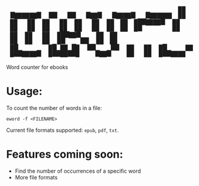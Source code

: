 ▗▄▄▄▖▗▖ ▗▖ ▗▄▖ ▗▄▄▖ ▗▄▄▄ 
▐▌   ▐▌ ▐▌▐▌ ▐▌▐▌ ▐▌▐▌  █
▐▛▀▀▘▐▌ ▐▌▐▌ ▐▌▐▛▀▚▖▐▌  █
▐▙▄▄▖▐▙█▟▌▝▚▄▞▘▐▌ ▐▌▐▙▄▄▀
=========================

Word counter for ebooks

# Usage:
To count the number of words in a file:
```
eword -f <FILENAME>
```
Current file formats supported: `epub`, `pdf`, `txt`.

# Features coming soon:
- Find the number of occurrences of a specific word
- More file formats
